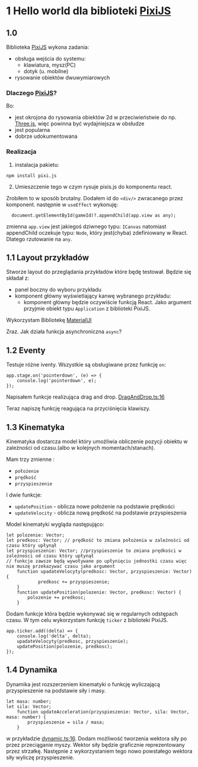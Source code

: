 # 1 Hello world dla biblioteki [PixiJS](https://pixijs.com/)


## 1.0 

Biblioteka [PixiJS](https://pixijs.com/) wykona zadania:
+ obsługa wejścia do systemu:
    + klawiatura, mysz(PC)
    + dotyk (u. mobilne)
+ rysowanie obiektów dwuwymiarowych

### Dlaczego [PixiJS](https://pixijs.com/)? 

Bo:

+ jest okrojona do rysowania obiektów 2d w przeciwieństwie do np. [Three.js](https://threejs.org/), więc powinna być wydajniejsza w obsłudze
+ jest popularna 
+ dobrze udokumentowana

### Realizacja

1) instalacja pakietu:
``` 
npm install pixi.js
```
2) Umieszczenie tego w czym rysuje pixis.js do komponentu react. 

Zrobiłem to w sposób brutalny. Dodałem id do `<div/>` zwracanego przez komponent. następnie w `useEffect` wykonuję:
```TS
  document.getElementById(gameId)?.appendChild(app.view as any);
  ```
zmienna `app.view` jest jakiegoś dziwnego typu: `ICanvas` natomiast appendChild oczekuje typu: `Node`,  który jest(chyba) zdefiniowany w React. Dlatego rzutowanie na `any`.

## 1.1 Layout przykładów

Stworze layout do przeglądania przykładów które będę testował. Będzie się składał z:
+ panel boczny do wyboru przykładu
+ komponent główny wyświetlający kanwę wybranego przykładu:
    + komponent główny będzie oczywiście funkcją React. Jako argument przyjmie obiekt typu `Application` z biblioteki PixiJS.

Wykorzystam Bibliotekę [MaterialUI](https://mui.com/)

Zraz. Jak działa funkcja asynchroniczna `async`?

## 1.2 Eventy

 Testuje różne iventy. Wszystkie są obsługiwane przez funkcję `on`: <!--(kod poniżej wygenerował Copilot) -->
```TS
app.stage.on('pointerdown', (e) => {
    console.log('pointerdown', e);
});
``` 
Napisałem funkcje realizująca drag and drop.
[DragAndDrop.ts:16](../apps/dragAndDrop.ts#L16)

Teraz napiszę funkcję reagująca na przyciśnięcia klawiszy.

## 1.3 Kinematyka

Kinematyka dostarcza model który umożliwia obliczenie pozycji obiektu w zależności od czasu.(albo w kolejnych momentach/stanach). 

Mam trzy zmienne :
 + `położenie`
 + `prędkość`
 + `przyspieszenie`

 I dwie funkcje:
 + `updatePosition` - oblicza nowe położenie na podstawie prędkości
 + `updateVelocity` - oblicza nową prędkość na podstawie przyspieszenia

 Model kinematyki wygląda następująco:
```TS
let polozenie: Vector; 
let predkosc: Vector; // prędkość to zmiana położenia w zależności od czasu który upłynął
let przyspieszenie: Vector; //przyspieszenie to zmiana prędkości w zależności od czasu który upłynął
// funkcje zawsze będą wywoływane po upłynięciu jednostki czasu więc nie muszę przekazywać czasu jako argument
    function upadateVelocyty(predkosc: Vector, przyspieszenie: Vector) {
            predkosc += przyspieszenie;
    }
    function updatePosition(polozenie: Vector, predkosc: Vector) {
        polozenie += predkosc;
    }
```

Dodam funkcje która będzie wykonywać się w regularnych odstępach czasu. W tym celu wykorzystam funkcję `ticker` z biblioteki PixiJS. <!--(kod poniżej wygenerował Copilot) -->
```TS   
app.ticker.add((delta) => {
    console.log('delta', delta);
    upadateVelocyty(predkosc, przyspieszenie);
    updatePosition(polozenie, predkosc);
});
```
## 1.4 Dynamika

Dynamika jest rozszerzeniem kinematyki o funkcję wyliczającą przyspieszenie na podstawie siły i masy.

```TS
let masa: number;
let sila: Vector;
    function updateAcceleration(przyspieszenie: Vector, sila: Vector, masa: number) {
        przyspieszenie = sila / masa;
    }
```

w przykładzie [dynamic.ts:16](../apps/dynamic.ts#L16). Dodam możliwość tworzenia wektora siły po przez przeciąganie myszy. Wektor siły będzie graficznie reprezentowany przez strzałkę. Następnie z wykorzystaniem tego nowo powstałego wektora siły wyliczę przyspieszenie.






